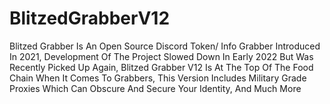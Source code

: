 # BlitzedGrabberV12
Blitzed Grabber Is An Open Source Discord Token/ Info Grabber Introduced In 2021, Development Of The Project Slowed Down In Early 2022 But Was Recently Picked Up Again, Blitzed Grabber V12 Is At The Top Of The Food Chain When It Comes To Grabbers, This Version Includes Military Grade Proxies Which Can Obscure And Secure Your Identity, And Much More
